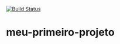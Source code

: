 [![Build Status](https://app.travis-ci.com/mlapuma/meu-primeiro-projeto.svg?branch=main)](https://app.travis-ci.com/mlapuma/meu-primeiro-projeto)
# meu-primeiro-projeto